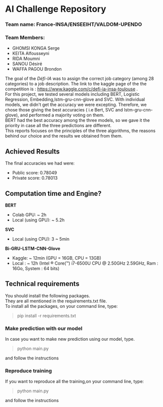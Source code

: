 # AI Challenge Repository

### Team name: France-INSA/ENSEEIHT/VALDOM-UPENDO
### Team Members: 
* GHOMSI KONGA Serge <vr> 
* KEITA Alfousseyni
* RIDA Moumni
* SANOU Désiré
* WAFFA PAGOU Brondon


The goal of the *Défi-IA* was to  assign the correct job category (among 28 categories) to a job description. 
The link to the kaggle page of the the competition is : https://www.kaggle.com/c/defi-ia-insa-toulouse .<br>
For this project, we tested several models including BERT, Logistic Regression, Embedding,lstm-gru-cnn-glove and SVC. 
With individual models, we didn't get the accuracy we were excepting. 
Therefore, we chose those giving the best accuracies ( i.e Bert, SVC and lstm-gru-cnn-glove), and performed a majority voting on them. <br> 
BERT had the best accuracy among the three models, so we gave it the priority in case all the three predictions are different. <br>
This reports focuses on the principles of the three algorithms, the reasons behind our choice and the results we obtained from them.

## Achieved Results
The final accuracies we had were:
* Public score:  0.78049
* Private score: 0.78013

## Computation time and Engine?
**BERT** 
* Colab GPU: ~ 2h
* Local (using GPU): ~ 5.2h 

**SVC**
* Local (using CPU): 3 ~ 5min

**Bi-GRU-LSTM-CNN-Glove**
* Kaggle: ~ 12min  (GPU = 16GB, CPU = 13GB)
* Local : ~ 12h  (Intel ® Core(™) i7-6500U CPU @ 2.50GHz 2.59GHz, Ram : 16Go, System : 64 bits)
 
## Technical requirements

You should install the following packages. <br>
They are all mentioned in the requirements.txt file. <br>
To install all the packages, on your command line, type: 
> pip install -r requirements.txt

### Make prediction with our model
In case you want to make new prediction using our model, type.
> python main.py 

and follow the instructions
### Reproduce training
If you want to reproduce all the training,on your command line, type:
> python main.py 

and follow the instructions
